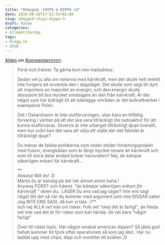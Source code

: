 ```yaml
---
title: "Ohmygod. CHIPS & DIPPA <3"
date: 2010-08-26T17:52:51+01:00
slug: ohmygod-chips-dippa-3
draft: false
categories:
- Allmänt/Vardag
tags:
- blogg.se
- 2010
---
```

[Ahlen](http://ahlendenriktige.blogspot.com/) om [Kommentarrrrrrrr](http://camillalovgren.blogg.se/2010/august/kommentarrrrrrrr.html):

> Först och främst: Ta gärna bort min mailadress.  
>   
> Sedan vet ju alla om riskerna med kärnkraft, men det skulle helt enkelt inte fungera att avveckla den i dagsläget. Det skulle som sagt bli dyrt att importera en majoritet av energin, och den energin skulle dessutom bli bra mycket smutsigare än den från kärnkraft. Är det något som har bidragit till att ödelägga områden är det kolkraftverket i exempelvis Polen.  
>   
> Det i Oskarshamn är inte slutförvaringen, utan bara en tillfällig förvaring i väntan på att det ska vara tillräckligt lite radioaktivt för att kunna slutförvaras. Givetvis är inte urberget tillräckligt djupt överallt, men hur svårt kan det vara att välja ett ställe där det faktiskt är tillräckligt djupt?  
>   
> Du menar de falska politikerna som redan stöder forskningsprojekt med fusion, energikällan som är långt mycket renare än kärnkraft och som till stora delar endast kräver havsvatten? Nej, de kämpar säkerligen enbart för kärnkraft...  
>   
> **  
> Absolut Will do! :D  
> Märks du är känslig på det här ämnet ahlen haha !  
> Anyway FÖRST och främst. _"de kämpar säkerligen enbart för kärnkraft "_ skrev du.. LÄSER Du ens vad jag säger? Inte ens sagt något likt det så när du kommer med argument som inte DISSAR saker Jag INTE ENS SAGt, då kan vi tala. :)**  
> och nej ALLA vet inte om risker. Folk vet "okej det är farligt", de flesta vet inte vad det är för risker som kan hända. de vet bara "något farligt"  
>   
>   
>   
> Över till nästa topic. Har någon smakat american dippen? Så jäkla god hahah kommer bli tjock efter operationen så som jag äter.. Har nu laddat upp med chips, dipp och morötter till kvällen ;D